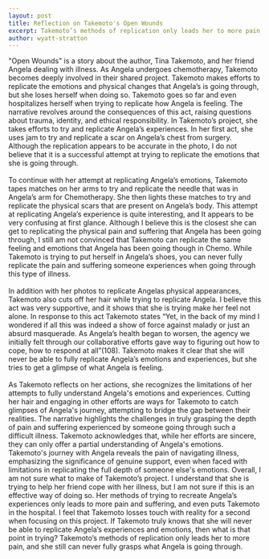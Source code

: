 ```yaml
---
layout: post
title: Reflection on Takemoto's Open Wounds
excerpt: Takemoto’s methods of replication only leads her to more pain, and she still can never fully grasps what Angela is going through
author: wyatt-stratton
---
```

"Open Wounds" is a story about the author, Tina Takemoto, and her friend Angela dealing with illness. As Angela undergoes chemotherapy, Takemoto becomes deeply involved in their shared project. Takemoto makes efforts to replicate the emotions and physical changes that Angela’s is going through, but she loses herself when doing so. Takemoto goes so far and even hospitalizes herself when trying to replicate how Angela is feeling. The narrative revolves around the consequences of this act, raising questions about trauma, identity, and ethical responsibility. 
In Takemoto’s project, she takes efforts to try and replicate Angela’s experiences. In her first act, she uses jam to try and replicate a scar on Angela’s chest from surgery. Although the replication appears to be accurate in the photo, I do not believe that it is a successful attempt at trying to replicate the emotions that she is going through. 
<br>
<br>
To continue with her attempt at replicating Angela’s emotions, Takemoto tapes matches on her arms to try and replicate the needle that was in Angela’s arm for Chemotherapy. She then lights these matches to try and replicate the physical scars that are present on Angela’s body. This attempt at replicating Angela’s experience is quite interesting, and It appears to be very confusing at first glance. Although I believe this is the closest she can get to replicating the physical pain and suffering that Angela has been going through, I still am not convinced that Takemoto can replicate the same feeling and emotions that Angela has been going though in Chemo. While Takemoto is trying to put herself in Angela’s shoes, you can never fully replicate the pain and suffering someone experiences when going through this type of illness. 
<br>
<br>
In addition with her photos to replicate Angelas physical appearances, Takemoto also cuts off her hair while trying to replicate Angela. I believe this act was very supportive, and it shows that she is trying make her feel not alone. In response to this act Takemoto states “Yet, in the back of my mind I wondered if all this was indeed a show of force against malady or just an absurd masquerade. As Angela’s health began to worsen, the agency we initially felt through our collaborative efforts gave way to figuring out how to cope, how to respond at all”(108). Takemoto makes it clear that she will never be able to fully replicate Angela’s emotions and experiences, but she tries to get a glimpse of what Angela is feeling.
<br>
<br>
As Takemoto reflects on her actions, she recognizes the limitations of her attempts to fully understand Angela's emotions and experiences. Cutting her hair and engaging in other efforts are ways for Takemoto to catch glimpses of Angela's journey, attempting to bridge the gap between their realities. The narrative highlights the challenges in truly grasping the depth of pain and suffering experienced by someone going through such a difficult illness. Takemoto acknowledges that, while her efforts are sincere, they can only offer a partial understanding of Angela's emotions. Takemoto's journey with Angela reveals the pain of navigating illness, emphasizing the significance of genuine support, even when faced with limitations in replicating the full depth of someone else's emotions.
Overall, I am not sure what to make of Takemoto’s project. I understand that she is trying to help her friend cope with her illness, but I am not sure if this is an effective way of doing so. Her methods of trying to recreate Angela’s experiences only leads to more pain and suffering, and even puts Takemoto in the hospital. I feel that Takemoto losses touch with reality for a second when focusing on this project. If Takemoto truly knows that she will never be able to replicate Angela’s experiences and emotions, then what is that point in trying? Takemoto’s methods of replication only leads her to more pain, and she still can never fully grasps what Angela is going through. 
